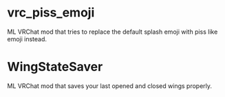 # vrc_piss_emoji
ML VRChat mod that tries to replace the default splash emoji with piss like emoji instead.
# WingStateSaver
ML VRChat mod that saves your last opened and closed wings properly.
